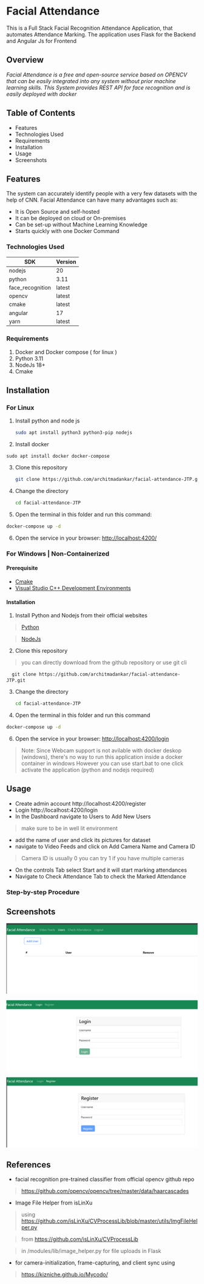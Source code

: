 # Facial Attendance

This is a Full Stack Facial Recognition Attendance Application, that automates Attendance Marking. 
The application uses Flask for the Backend and Angular Js for Frontend

## Overview

*Facial Attendance is a free and open-source service based on OPENCV that can be easily integrated into any system without prior machine learning skills. This System provides REST API for face recognition and is easily deployed with docker*

## Table of Contents

 - Features 
 - Technologies Used
 - Requirements
 - Installation
 - Usage
 - Screenshots

## 	Features

The system can accurately identify people with a very few datasets with the help of CNN.
Facial Attendance can have many advantages such as:

 - It is Open Source and self-hosted
 - It can be deployed on cloud or On-premises
 - Can be set-up without Machine Learning Knowledge
 - Starts quickly with one Docker Command

### Technologies Used
|  SDK|Version  |
|--|--|
|  nodejs|20  |
|python| 3.11|
|face_recognition| latest|
|opencv| latest|
|cmake| latest|
|angular| 17|
|yarn| latest|


### Requirements

1. Docker and Docker compose ( for linux )
2. Python 3.11 
3. NodeJs 18+ 
4. Cmake

## Installation
### For Linux 
1. Install python and node js 

	```bash
    sudo apt install python3 python3-pip nodejs
    ```

2.	 Install docker 

    sudo apt install docker docker-compose
3. Clone this repository

      ```bash
      git clone https://github.com/architmadankar/facial-attendance-JTP.git
      ```
4. Change the directory

    ```bash
    cd facial-attendance-JTP
    ```

5.  Open the terminal in this folder and run this command: 
 ```bash
 docker-compose up -d
 ```


6.  Open the service in your browser:  [http://localhost:4200/](http://localhost:4200/)


### For Windows | Non-Containerized

#### Prerequisite

+ [Cmake](https://github.com/Kitware/CMake/releases/download/v3.29.2/cmake-3.29.2-windows-x86_64.msi) 
+ [Visual Studio C++ Development Environments](https://visualstudio.microsoft.com/downloads/)

#### Installation

1. Install Python and Nodejs from their official websites
> [Python](https://www.python.org/downloads/) 

> [NodeJs](https://nodejs.org/en/download)


2. Clone this repository
>you can directly download from the github repository or use git cli 

      git clone https://github.com/architmadankar/facial-attendance-JTP.git
3. Change the directory

    ```bash
    cd facial-attendance-JTP
    ```

5.  Open the terminal in this folder and run this command  
```bash
docker-compose up -d
```

6.  Open the service in your browser:  [http://localhost:4200/login](http://localhost:4200/)



> Note: Since Webcam support is not avilable with docker deskop (windows), there's no way to run this application inside a docker container in windows
> However you can use start.bat to one click activate the application (python and nodejs required) 


## Usage
- Create admin account http://localhost:4200/register
- Login http://localhost:4200/login
- In the Dashboard navigate to Users to Add New Users 
 >make sure to be in well lit environment
- add the name of user and click its pictures for dataset
- navigate to Video Feeds and click on Add Camera Name and Camera ID
> Camera ID is usually 0 you can try 1 if you have multiple cameras
- On the controls Tab select Start and it will start marking attendances
- Navigate to Check Attendance Tab to check the Marked Attendance

### Step-by-step Procedure


## Screenshots

![Add User](https://github.com/architmadankar/facial-attendance-JTP/blob/90e7a2ce5c84b12eb849293942e85112ebb2e740/screenshots/addUser.png) 

![Login](https://github.com/architmadankar/facial-attendance-JTP/blob/90e7a2ce5c84b12eb849293942e85112ebb2e740/screenshots/login.png)

![Register](https://github.com/architmadankar/facial-attendance-JTP/blob/90e7a2ce5c84b12eb849293942e85112ebb2e740/screenshots/register.png)


## References 
* facial recognition pre-trained classifier from official opencv github repo

> https://github.com/opencv/opencv/tree/master/data/haarcascades

* Image File Helper from isLinXu

> using https://github.com/isLinXu/CVProcessLib/blob/master/utils/ImgFileHelper.py

> from https://github.com/isLinXu/CVProcessLib

> in /modules/lib/image_helper.py for file uploads in Flask

* for camera-initialization, frame-capturing, and client sync using 

> https://kizniche.github.io/Mycodo/


